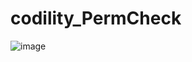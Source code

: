 # codility_PermCheck

![image](https://github.com/Shinichi0713/codility_PermCheck/assets/61480734/ec81068b-faae-4732-944a-a69443f4eeca)
